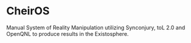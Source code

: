 CheirOS
=======

Manual System of Reality Manipulation utilizing Synconjury, toL 2.0 and OpenQNL to produce results in the Existosphere. 
